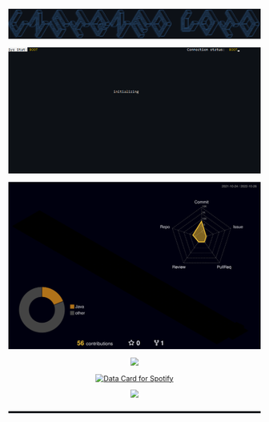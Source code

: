 ![alt text](https://github.com/UnsignedV0id/UnsignedV0id/blob/main/Unsigned_Void.png?raw=true)

<p align="center">
  <a href="https://skillicons.dev">
    <img src="https://github.com/UnsignedV0id/UnsignedV0id/blob/main/cmdREADME.gif" />
  </a>
</p>

![alt text](https://github.com/UnsignedV0id/UnsignedV0id/blob/main/profile-3d-contrib/profile-night-rainbow.svg)



<p align="center">
  <a href="https://skillicons.dev">
    <img src="https://skillicons.dev/icons?i=c,cpp,py,git,github,powershell,regex,visualstudio,vscode" />
  </a>
</p>

<p align="center">
  <a href="https://www.data-card-for-spotify.com/card?user_id=12156567363">
    <img src="https://www.data-card-for-spotify.com/api/card?user_id=12156567363&show_border=1&show_date=1&hide_title=1" alt="Data Card for Spotify" >
  </a>
</p>

<p align="center">
  <a href="https://count.getloli.com">
    <img src="https://count.getloli.com/get/@UnsignedV0id?theme=rule34" />
    <div style="text-align: right;">
    <a href="https://www.youtube.com/watch?v=-bb8hHpQbrE" target="_blank">
    <img src="https://github.com/UnsignedV0id/UnsignedV0id/blob/main/---.png"  alt="?" /></div>
  </a>
</p>
